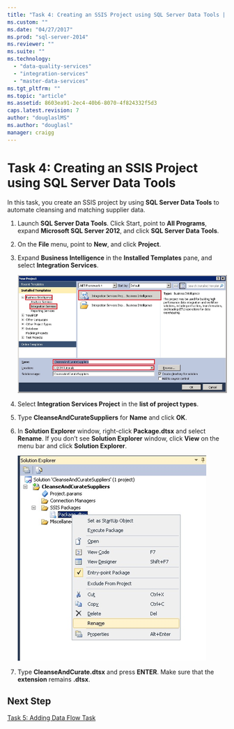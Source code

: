 ```yaml
---
title: "Task 4: Creating an SSIS Project using SQL Server Data Tools | Microsoft Docs"
ms.custom: ""
ms.date: "04/27/2017"
ms.prod: "sql-server-2014"
ms.reviewer: ""
ms.suite: ""
ms.technology: 
  - "data-quality-services"
  - "integration-services"
  - "master-data-services"
ms.tgt_pltfrm: ""
ms.topic: "article"
ms.assetid: 8603ea91-2ec4-40b6-8070-4f824332f5d3
caps.latest.revision: 7
author: "douglaslMS"
ms.author: "douglasl"
manager: craigg
---
```

# Task 4: Creating an SSIS Project using SQL Server Data Tools
  In this task, you create an SSIS project by using **SQL Server Data Tools** to automate cleansing and matching supplier data.  
  
1.  Launch **SQL Server Data Tools**. Click Start, point to **All Programs**, expand **Microsoft SQL Server 2012**, and click **SQL Server Data Tools**.  
  
2.  On the **File** menu, point to **New**, and click **Project**.  
  
3.  Expand **Business Intelligence** in the **Installed Templates** pane, and select **Integration Services**.  
  
     ![Visual Studio - New Project Dialog Box](../../2014/tutorials/media/et-creatinganssisprojectusingsqlsdt-01.jpg "Visual Studio - New Project Dialog Box")  
  
4.  Select **Integration Services Project** in the **list of project types**.  
  
5.  Type **CleanseAndCurateSuppliers** for **Name** and click **OK**.  
  
6.  In **Solution Explorer** window, right-click **Package.dtsx** and select **Rename**. If you don’t see **Solution Explorer** window, click **View** on the menu bar and click **Solution Explorer**.  
  
     ![Package.dtsx - Rename Menu](../../2014/tutorials/media/et-creatinganssisprojectusingsqlsdt-02.jpg "Package.dtsx - Rename Menu")  
  
7.  Type **CleanseAndCurate.dtsx** and press **ENTER**. Make sure that the **extension** remains **.dtsx**.  
  
## Next Step  
 [Task 5: Adding Data Flow Task](task-5-adding-data-flow-task.md)  
  
  